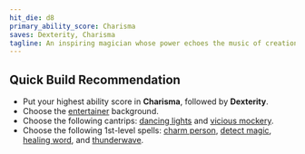 ```yaml
---
hit_die: d8
primary_ability_score: Charisma
saves: Dexterity, Charisma
tagline: An inspiring magician whose power echoes the music of creation
---
```


## Quick Build Recommendation  

- Put your highest ability score in **Charisma**, followed by **Dexterity**.  
- Choose the [entertainer]() background.  
- Choose the following cantrips: [dancing lights]() and [vicious mockery]().
- Choose the following 1st-level spells: [charm person](), [detect magic](), [healing word](), and [thunderwave]().